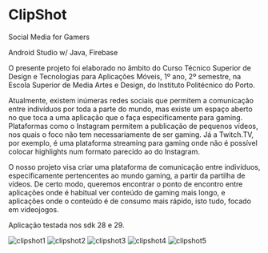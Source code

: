 # ClipShot

Social Media for Gamers

Android Studio w/ Java, Firebase

O presente projeto foi elaborado no âmbito do Curso Técnico Superior de Design e Tecnologias para Aplicações Móveis, 1º ano, 2º semestre, na Escola Superior de Media Artes e Design, do Instituto Politécnico do Porto.

Atualmente, existem inúmeras redes sociais que permitem a comunicação entre indivíduos por toda a parte do mundo, mas existe um espaço aberto no que toca a uma aplicação que o faça especificamente para gaming. Plataformas como o Instagram permitem a publicação de pequenos vídeos, nos quais o foco não tem necessariamente de ser gaming. Já a Twitch.TV, por exemplo, é uma plataforma streaming para gaming onde não é possível colocar highlights num formato parecido ao do Instagram.

O nosso projeto visa criar uma plataforma de comunicação entre indivíduos, especificamente pertencentes ao mundo gaming, a partir da partilha de vídeos. De certo modo, queremos encontrar o ponto de encontro entre aplicações onde é habitual ver conteúdo de gaming mais longo, e aplicações onde o conteúdo é de consumo mais rápido, isto tudo, focado em videojogos.

Aplicação testada nos sdk 28 e 29.

![clipshot1](https://user-images.githubusercontent.com/57807464/107390006-2d059280-6aef-11eb-9b7c-aaf1143d3e12.PNG)
![clipshot2](https://user-images.githubusercontent.com/57807464/107390010-2e36bf80-6aef-11eb-9553-e3b69d7f8a03.PNG)
![clipshot3](https://user-images.githubusercontent.com/57807464/107390018-2ecf5600-6aef-11eb-9ff4-2c87a9813a0b.PNG)
![clipshot4](https://user-images.githubusercontent.com/57807464/107390030-30008300-6aef-11eb-81d1-173859dd57e9.PNG)
![clipshot5](https://user-images.githubusercontent.com/57807464/107390038-31ca4680-6aef-11eb-8b8b-f52d2f0e8770.PNG)
